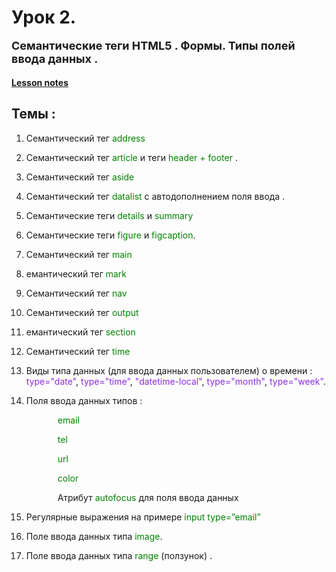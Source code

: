 # Урок 2.<p style="font-size:18px">Семантические теги HTML5 . Формы. Типы полей ввода данных .</p>

[**Lesson notes**](https://artiom30.github.io/HTML-CSS--Pro-/lesson-2/lesson-notes/index.html)

## Темы :

1. Семантический тег <span style="color: green;">address</span>

2. Семантический тег <span style="color: green;">article</span> и теги<span style="color: green;"> header + footer</span> .

3. Семантический тег <span style="color: green;">aside</span>

4. Семантический тег <span style="color: green;">datalist</span> c автодополнением поля ввода .

5. Семантические теги <span style="color: green;">details</span> и <span style="color: green;">summary</span>

6. Семантические теги <span style="color: green;">figure</span> и <span style="color: green;">figcaption</span>.

7. Семантический тег <span style="color: green;">main</span>

8. емантический тег <span style="color: green;">mark</span>

9. Семантический тег <span style="color: green;">nav</span>

10. Семантический тег <span style="color: green;">output</span>

11. емантический тег <span style="color: green;">section</span>

12. Семантический тег <span style="color: green;">time</span>

13. Виды типа данных (для ввода
    данных пользователем) о времени :
    <span style="color: blueviolet;">type="date"</span>,
    <span style="color: blueviolet;">type="time"</span>,
    <span style="color: blueviolet;">"datetime-local"</span>,
    <span style="color: blueviolet;">type="month"</span>,
    <span style="color: blueviolet;">type="week"</span>.

14. Поля ввода данных типов :
    <p style="color:green; padding-left: 50px;">email</p>
    <p style="color:green; padding-left: 50px;">tel</p>
    <p style="color:green; padding-left: 50px;">url</p>
    <p style="color:green; padding-left: 50px;">color</p>
    <p style="padding-left: 50px;">Атрибут <span style="color:green;">аutofocus</span> для поля ввода данных</p>

15. Регулярные выражения на примере <span style="color: green;">input type=”email” </span>

16. Поле ввода данных типа<span style="color:green;"> image</span>.

17. Поле ввода данных типа<span style="color:green;"> range</span> (ползунок) .
